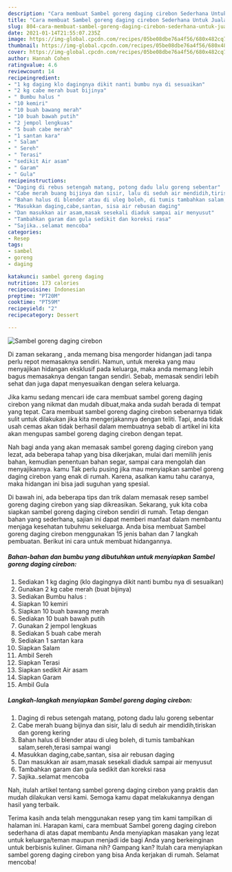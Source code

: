 ```yaml
---
description: "Cara membuat Sambel goreng daging cirebon Sederhana Untuk Jualan"
title: "Cara membuat Sambel goreng daging cirebon Sederhana Untuk Jualan"
slug: 804-cara-membuat-sambel-goreng-daging-cirebon-sederhana-untuk-jualan
date: 2021-01-14T21:55:07.235Z
image: https://img-global.cpcdn.com/recipes/05be08dbe76a4f56/680x482cq70/sambel-goreng-daging-cirebon-foto-resep-utama.jpg
thumbnail: https://img-global.cpcdn.com/recipes/05be08dbe76a4f56/680x482cq70/sambel-goreng-daging-cirebon-foto-resep-utama.jpg
cover: https://img-global.cpcdn.com/recipes/05be08dbe76a4f56/680x482cq70/sambel-goreng-daging-cirebon-foto-resep-utama.jpg
author: Hannah Cohen
ratingvalue: 4.6
reviewcount: 14
recipeingredient:
- "1 kg daging klo dagingnya dikit nanti bumbu nya di sesuaikan"
- "2 kg cabe merah buat bijinya"
- " Bumbu halus "
- "10 kemiri"
- "10 buah bawang merah"
- "10 buah bawah putih"
- "2 jempol lengkuas"
- "5 buah cabe merah"
- "1 santan kara"
- " Salam"
- " Sereh"
- " Terasi"
- "sedikit Air asam"
- " Garam"
- " Gula"
recipeinstructions:
- "Daging di rebus setengah matang, potong dadu lalu goreng sebentar"
- "Cabe merah buang bijinya dan sisir, lalu di seduh air mendidih,tiriskan dan goreng kering"
- "Bahan halus di blender atau di uleg boleh, di tumis tambahkan salam,sereh,terasi sampai wangi"
- "Masukkan daging,cabe,santan, sisa air rebusan daging"
- "Dan masukkan air asam,masak sesekali diaduk sampai air menyusut"
- "Tambahkan garam dan gula sedikit dan koreksi rasa"
- "Sajika..selamat mencoba"
categories:
- Resep
tags:
- sambel
- goreng
- daging

katakunci: sambel goreng daging 
nutrition: 173 calories
recipecuisine: Indonesian
preptime: "PT20M"
cooktime: "PT59M"
recipeyield: "2"
recipecategory: Dessert

---
```



![Sambel goreng daging cirebon](https://img-global.cpcdn.com/recipes/05be08dbe76a4f56/680x482cq70/sambel-goreng-daging-cirebon-foto-resep-utama.jpg)

Di zaman  sekarang , anda memang bisa mengorder hidangan jadi tanpa perlu repot memasaknya sendiri. Namun, untuk mereka yang mau menyajikan hidangan eksklusif pada keluarga, maka anda memang lebih bagus memasaknya dengan tangan sendiri. Sebab, memasak sendiri lebih sehat dan juga dapat menyesuaikan dengan selera keluarga.

Jika kamu sedang mencari ide cara membuat sambel goreng daging cirebon yang nikmat dan mudah dibuat,maka anda sudah berada di tempat yang tepat. Cara membuat sambel goreng daging cirebon  sebenarnya tidak sulit untuk dilakukan jika kita mengerjakannya dengan teliti. Tapi, anda tidak usah cemas akan tidak berhasil dalam membuatnya 
sebab di artikel ini kita akan mengupas sambel goreng daging cirebon dengan tepat.  



Nah bagi anda yang akan memasak sambel goreng daging cirebon yang lezat, ada beberapa tahap yang bisa dikerjakan, mulai dari memilih jenis bahan, kemudian penentuan bahan segar, sampai cara mengolah dan menyajikannya. kamu Tak perlu pusing jika mau menyiapkan sambel goreng daging cirebon yang enak di rumah. Karena, asalkan kamu  tahu caranya, maka hidangan ini bisa jadi suguhan yang spesial.

Di bawah ini, ada beberapa tips dan trik dalam memasak resep sambel goreng daging cirebon yang siap dikreasikan. Sekarang, yuk kita coba siapkan sambel goreng daging cirebon sendiri di rumah. Tetap dengan bahan yang sederhana, sajian ini dapat memberi manfaat dalam membantu menjaga kesehatan tubuhmu sekeluarga. Anda bisa membuat Sambel goreng daging cirebon menggunakan 15 jenis bahan dan 7 langkah pembuatan. Berikut ini cara untuk membuat hidangannya.

<!--inarticleads1-->

##### Bahan-bahan dan bumbu yang dibutuhkan untuk menyiapkan Sambel goreng daging cirebon:

1. Sediakan 1 kg daging (klo dagingnya dikit nanti bumbu nya di sesuaikan)
1. Gunakan 2 kg cabe merah (buat bijinya)
1. Sediakan  Bumbu halus :
1. Siapkan 10 kemiri
1. Siapkan 10 buah bawang merah
1. Sediakan 10 buah bawah putih
1. Gunakan 2 jempol lengkuas
1. Sediakan 5 buah cabe merah
1. Sediakan 1 santan kara
1. Siapkan  Salam
1. Ambil  Sereh
1. Siapkan  Terasi
1. Siapkan sedikit Air asam
1. Siapkan  Garam
1. Ambil  Gula




<!--inarticleads2-->

##### Langkah-langkah menyiapkan Sambel goreng daging cirebon:

1. Daging di rebus setengah matang, potong dadu lalu goreng sebentar
1. Cabe merah buang bijinya dan sisir, lalu di seduh air mendidih,tiriskan dan goreng kering
1. Bahan halus di blender atau di uleg boleh, di tumis tambahkan salam,sereh,terasi sampai wangi
1. Masukkan daging,cabe,santan, sisa air rebusan daging
1. Dan masukkan air asam,masak sesekali diaduk sampai air menyusut
1. Tambahkan garam dan gula sedikit dan koreksi rasa
1. Sajika..selamat mencoba




Nah, itulah artikel tentang  sambel goreng daging cirebon  yang praktis dan mudah dilakukan versi kami. Semoga kamu dapat melakukannya dengan hasil yang terbaik. 

Terima kasih anda telah menggunakan resep yang tim kami tampilkan di halaman ini. Harapan kami, cara membuat  Sambel goreng daging cirebon sederhana di atas dapat membantu Anda menyiapkan masakan yang lezat untuk keluarga/teman maupun menjadi ide bagi Anda yang berkeinginan untuk berbisnis kuliner. Gimana nih? Gampang kan? Itulah cara menyiapkan sambel goreng daging cirebon yang bisa Anda kerjakan di rumah. Selamat mencoba!


